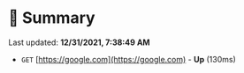 # 📖 Summary
Last updated: **12/31/2021, 7:38:49 AM**

- `GET` [https://google.com](https://google.com) - **Up** (130ms)
